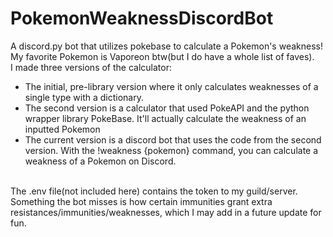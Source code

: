 # PokemonWeaknessDiscordBot
A discord.py bot that utilizes pokebase to calculate a Pokemon's weakness! My favorite Pokemon is Vaporeon btw(but I do have a whole list of faves).  
I made three versions of the calculator:  
<ul> 
  <li>The initial, pre-library version where it only calculates weaknesses of a single type with a dictionary. </li>
  <li>The second version is a calculator that used PokeAPI and the python wrapper library PokeBase. It'll actually calculate the weakness of an inputted Pokemon</li>
  <li>The current version is a discord bot that uses the code from the second version. With the !weakness {pokemon} command, you can calculate a weakness of a Pokemon on Discord. </li>
</ul>
<br>
The .env file(not included here) contains the token to my guild/server.  
Something the bot misses is how certain immunities grant extra resistances/immunities/weaknesses, which I may add in a future update for fun. 
